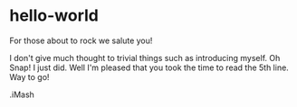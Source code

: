 # hello-world
For those about to rock we salute you!

I don't give much thought to trivial things such as introducing myself. Oh Snap! I just did. 
Well I'm pleased that you took the time to read the 5th line. Way to go!

.iMash
